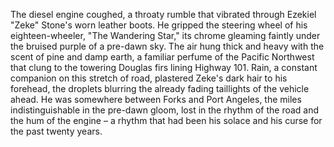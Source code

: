 The diesel engine coughed, a throaty rumble that vibrated through Ezekiel "Zeke" Stone's worn leather boots.  He gripped the steering wheel of his eighteen-wheeler, "The Wandering Star," its chrome gleaming faintly under the bruised purple of a pre-dawn sky.  The air hung thick and heavy with the scent of pine and damp earth, a familiar perfume of the Pacific Northwest that clung to the towering Douglas firs lining Highway 101. Rain, a constant companion on this stretch of road, plastered Zeke's dark hair to his forehead, the droplets blurring the already fading taillights of the vehicle ahead.  He was somewhere between Forks and Port Angeles, the miles indistinguishable in the pre-dawn gloom,  lost in the rhythm of the road and the hum of the engine – a rhythm that had been his solace and his curse for the past twenty years.
